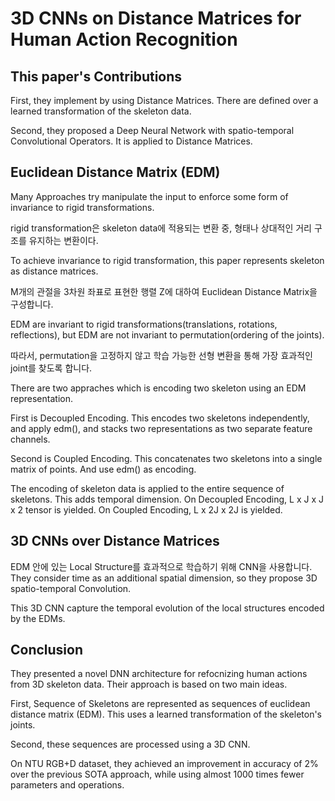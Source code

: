 # 3D CNNs on Distance Matrices for Human Action Recognition

## This paper's Contributions

First, they implement by using Distance Matrices. There are defined over a learned transformation of the skeleton data.

Second, they proposed a Deep Neural Network with spatio-temporal Convolutional Operators. It is applied to Distance Matrices.

## Euclidean Distance Matrix (EDM)

Many Approaches try manipulate the input to enforce some form of invariance to rigid transformations.

rigid transformation은 skeleton data에 적용되는 변환 중, 형태나 상대적인 거리 구조를 유지하는 변환이다.

To achieve invariance to rigid transformation, this paper represents skeleton as distance matrices.

M개의 관절을 3차원 좌표로 표현한 행렬 Z에 대하여 Euclidean Distance Matrix을 구성합니다.

EDM are invariant to rigid transformations(translations, rotations, reflections), but EDM are not invariant to permutation(ordering of the joints).

따라서, permutation을 고정하지 않고 학습 가능한 선형 변환을 통해 가장 효과적인 joint를 찾도록 합니다.

There are two appraches which is encoding two skeleton using an EDM representation.

First is Decoupled Encoding. This encodes two skeletons independently, and apply edm(), and stacks two representations as two separate feature channels.

Second is Coupled Encoding. This concatenates two skeletons into a single matrix of points. And use edm() as encoding.

The encoding of skeleton data is applied to the entire sequence of skeletons. This adds temporal dimension. On Decoupled Encoding, L x J x J x 2 tensor is yielded. On Coupled Encoding, L x 2J x 2J is yielded.

## 3D CNNs over Distance Matrices

EDM 안에 있는 Local Structure를 효과적으로 학습하기 위해 CNN을 사용합니다. They consider time as an additional spatial dimension, so they propose 3D spatio-temporal Convolution.

This 3D CNN capture the temporal evolution of the local structures encoded by the EDMs.

## Conclusion

They presented a novel DNN architecture for refocnizing human actions from 3D skeleton data. Their approach is based on two main ideas.

First, Sequence of Skeletons are represented as sequences of euclidean distance matrix (EDM). This uses a learned transformation of the skeleton's joints.

Second, these sequences are processed using a 3D CNN.

On NTU RGB+D dataset, they achieved an improvement in accuracy of 2% over the previous SOTA approach, while using almost 1000 times fewer parameters and operations.
